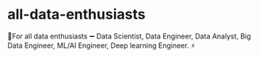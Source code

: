 # all-data-enthusiasts
🔖For all data enthusiasts ➖ Data Scientist, Data Engineer, Data Analyst, Big Data Engineer, ML/AI Engineer, Deep learning Engineer. ⚡
